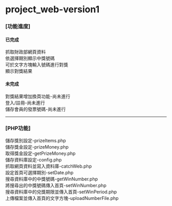 # project_web-version1

<h3>[功能進度]</h3>
<h4><b>已完成</b></h4>
抓取財政部網頁資料<br>
依選擇期別顯示中獎號碼<br>
可於文字方塊輸入號碼進行對獎<br>
顯示對獎結果<br>
<h4><b>未完成</b></h4>
對獎結果增加換頁功能-尚未進行<br>
登入/註冊-尚未進行<br>
儲存會員的發票號碼-尚未進行<br>
<hr>
<h3>[PHP功能]</h3>
儲存獎別設定-prizeItems.php<br>
儲存獎金設定-prizeMoney.php<br>
取得獎金設定-getPrizeMoney.php<br>
儲存資料庫設定-config.php<br>
抓取網頁資料並寫入資料庫-catchWeb.php<br>
設定首頁可選擇期別-setDate.php<br>
搜尋資料庫中的中獎號碼-getWinNumber.php<br>
將搜尋出的中獎號碼傳入首頁-setWinNumber.php<br>
搜尋資料庫中的兌獎期限並傳入首頁-setWinPeriod.php<br>
上傳檔案並傳入首頁的文字方塊-uploadNumberFile.php<br>

